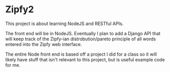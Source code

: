 # Zipfy2

This project is about learning NodeJS and RESTful APIs.

The front end will be in NodeJS. Eventually I plan to add a Django API that will keep track of the Zipfy-ian distrobution/pareto principle of all words entered into the Zipfy web interface. 

The entire Node front end is based off a project I did for a class so it will likely have stuff that isn't relevant to this project, but is useful example code for me.


